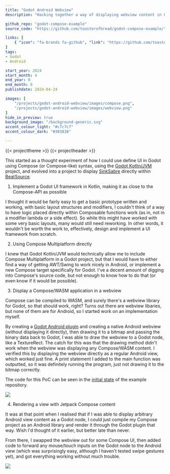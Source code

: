 ```yaml
---
title: "Godot Android Webview"
description: "Hacking together a way of displaying webview content in Godot on Android"

github_repo: "godot-compose-example"
source_code: "https://github.com/toasterofbread/godot-compose-example/"

links: [
    { "icon": "fa-brands fa-github", "link": "https://github.com/toasterofbread/godot-compose-example/", "label": "Repository" }
]
tags:
- Godot
- Android

start_year: 2024
start_month: 4
end_year: 0
end_month: 0
publishdate: 2024-04-24

images: [
    "/projects/godot-android-webview/images/compose.png",
    "/projects/godot-android-webview/images/webview.png"
]
hide_in_preview: true
background_image: "/background-generic.svg"
accent_colour_light: "#c7c7c7"
accent_colour_dark: "#383838"

---
```


{{< projecttheme >}}
{{< projectheader >}}

This started as a thought experiment of how I could use define UI in Godot using Compose (or Compose-like) syntax, using the [Godot Kotlin/JVM](https://github.com/utopia-rise/godot-kotlin-jvm) project, and evolved into a project to display [SinkSabre](TODO) directly within [BeatSource](TODO).

1. Implement a Godot UI framework in Kotlin, making it as close to the Compose-API as possible

I thought it would be fairly easy to get a basic prototype written and working, with basic layout structures and modifiers, I couldn't think of a way to have logic placed directly within Composable functions work (as in, not in a modifier lambda or a side effect).
So while this might have worked with some very basic layouts, many would still need reworking. In other words, it wouldn't be worth the work to, effectively, design and implement a UI framework from scratch.

2. Using Compose Multiplatform directly

I knew that Godot Kotlin/JVM would technically allow me to include Compose Multiplatform in a Godot project, but that I would have to either find a way of getting AWT/Swing to work nicely in Android, or implement a new Compose target specifically for Godot. I've a decent amount of digging into Compose's source code, but not enough to know how to do that (or even know if it would be possible).

3. Display a Compose/WASM application in a webview

Compose can be compiled to WASM, and surely there's a webview library for Godot, so that should work, right? Turns out there are webview libaries, but none of them are for Android, so I started work on an implementation myself.

By creating a [Godot Android plugin](https://docs.godotengine.org/en/stable/tutorials/platform/android/android_plugin.html) and creating a native Android webview (without displaying it directly), then drawing it to a bitmap and passing the binary data back to Godot, I was able to draw the webview to a Godot node, like a TextureRect. The catch for this was that the drawing method didn't work when the webview was displaying any Compose/WASM content. I verified this by displaying the webview directly as a regular Android view, which worked just fine. A print statement I added to the main function was outputted, so it was definitely running the program, just not drawing it to the bitmap correctly.

The code for this PoC can be seen in the [initial state](https://github.com/toasterofbread/godot-compose-example/tree/8dbbb33eb4c6f7c86c8bb958699be53da197be21) of the example repository.

![](/projects/godot-android-webview/images/webview.png)

4. Rendering a view with Jetpack Compose content

It was at that point when I realised that if I was able to display arbitrary Android view content as a Godot node, I could just compile my Compose project as an Android library and render it through the Godot plugin that way. Wish I'd thought of it earlier, but better late than never.

From there, I swapped the webview out for some Compose UI, then added code to forward any mouse/touch inputs on the Godot node to the Android view (which was surprisingly easy, although I haven't tested swipe gestures yet), and got everything working without much trouble.

![](/projects/godot-android-webview/images/compose.png)
